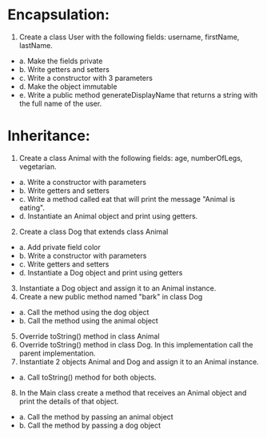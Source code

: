 # Encapsulation:
1.  Create a class User with the following fields: username, firstName, lastName.
   - a.  Make the fields private
   - b.  Write getters and setters
   - c.  Write a constructor with 3 parameters
   - d.  Make the object immutable
   - e.  Write a public method generateDisplayName that returns a string with the full name of the user.
   
# Inheritance:

1.  Create a class Animal with the following fields: age, numberOfLegs, vegetarian.
   - a.  Write a constructor with parameters
   - b.  Write getters and setters
   - c.  Write a method called eat that will print the message "Animal is eating".
   - d.  Instantiate an Animal object and print using getters.
   
2.  Create a class Dog that extends class Animal
   - a.  Add private field color
   - b.  Write a constructor with parameters
   - c.  Write getters and setters
   - d.  Instantiate a Dog object and print using getters
   
3.  Instantiate a Dog object and assign it to an Animal instance.
4.  Create a new public method named "bark" in class Dog
   - a.  Call the method using the dog object
   - b.  Call the method using the animal object
5.  Override toString() method in class Animal
6.  Override toString() method in class Dog. In this implementation call the parent implementation.
7.  Instantiate 2 objects Animal and Dog and assign it to an Animal instance.
   - a.  Call toString() method for both objects.
8.  In the Main class create a method that receives an Animal object and print the details of that object.
   - a.  Call the method by passing an animal object
   - b.  Call the method by passing a dog object
